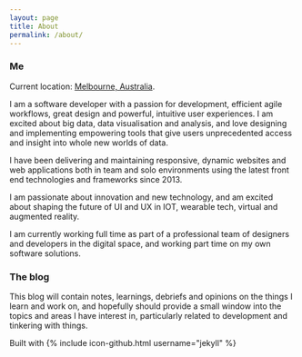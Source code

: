 ```yaml
---
layout: page
title: About
permalink: /about/
---
```


### Me

Current location: [Melbourne, Australia](https://www.google.com.au/maps/place/Melbourne+VIC/@-37.971237,144.4926947,9z/data=!3m1!4b1!4m5!3m4!1s0x6ad646b5d2ba4df7:0x4045675218ccd90!8m2!3d-37.8136276!4d144.9630576).

I am a software developer with a passion for development, efficient agile workflows, great design and powerful, intuitive user experiences. I am excited about big data, data visualisation and analysis, and love designing and implementing empowering tools that give users unprecedented access and insight into whole new worlds of data.

I have been delivering and maintaining responsive, dynamic websites and web applications both in team and solo environments using the latest front end technologies and frameworks since 2013.

I am passionate about innovation and new technology, and am excited about shaping the future of UI and UX in IOT, wearable tech, virtual and augmented reality.

I am currently working full time as part of a professional team of designers and developers in the digital space, and working part time on my own software solutions.

### The blog

This blog will contain notes, learnings, debriefs and opinions on the things I learn and work on, and hopefully should provide a small window into the topics and areas I have interest in, particularly related to development and tinkering with things.

Built with {% include icon-github.html username="jekyll" %}
